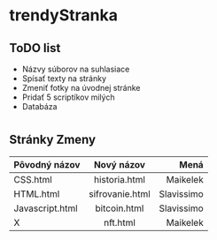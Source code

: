 # trendyStranka


## ToDO list
* Názvy súborov na suhlasiace
* Spísať texty na stránky
* Zmeniť fotky na úvodnej stránke
* Pridať 5 scriptíkov milých
* Databáza

#
#
#

## Stránky Zmeny
| Pôvodný názov       | Nový názov           | Mená       |
| -------------       |:-------------:       | -----:     |
| CSS.html            | historia.html        | Maikelek   | 
| HTML.html           | sifrovanie.html      | Slavissimo |
| Javascript.html     | bitcoin.html         | Slavissimo |
| X                   | nft.html             | Maikelek   |

#
#
#